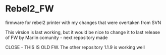 # Rebel2_FW
firmware for rebel2 printer with my changes that were overtaken from SVN

This virsion is last working, but it would be nice to change it to last release of FW by Marlin comunity - next repository made

CLOSE - THIS IS OLD FW. The other repository 1.1.9 is working well
